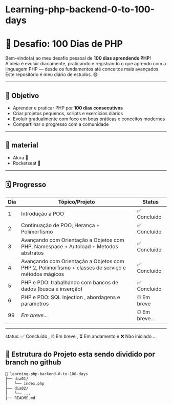 # Learning-php-backend-0-to-100-days
# 🚀 Desafio: 100 Dias de PHP

Bem-vindo(a) ao meu desafio pessoal de **100 dias aprendendo PHP**!  
A ideia é evoluir diariamente, praticando e registrando o que aprendo com a linguagem PHP — desde os fundamentos até conceitos mais avançados. Este repositório é meu diário de estudos. 😄

---

## 🎯 Objetivo

- Aprender e praticar PHP por **100 dias consecutivos**
- Criar projetos pequenos, scripts e exercícios diários
- Evoluir gradualmente com foco em boas práticas e conceitos modernos
- Compartilhar o progresso com a comunidade

---

## 📝 material

  - Alura 📘
  - Rocketseat 🚀

---

## 🗓 Progresso

| Dia | Tópico/Projeto                                                                                    | Status        |
|-----|---------------------------------------------------------------------------------------------------|---------------|
| 1   | Introdução a POO                                                                                  | ✅ Concluído   |
| 2   | Continuação de POO, Herança + Polimorfismo                                                        | ✅ Concluído   |
| 3   | Avançando com Orientação a Objetos com PHP, Namespace + Autoload + Metodos abstratos              | ✅ Concluído   |
| 4   | Avançando com Orientação a Objetos com PHP 2, Polimorfismo + classes de serviço e métodos mágicos | ✅ Concluído   |
| 5   | PHP e PDO: trabalhando com bancos de dados (busca e inserção)                                     | ✅ Concluído   |
| 6   | PHP e PDO: SQL Injection , abordagens e parametros                                                | ⏰ Em breve    | 
| 99  | _Em breve..._                                                                                     | ⏰ Em breve... |
---

status: ✅ Concluído ,  ⏰ Em breve , ⏳ Em andamento e ❌ Não iniciado ...

## 📁 Estrutura do Projeto esta sendo dividido por branch no github

```bash
📂 learning-php-backend-0-to-100-days
├── dia01/
│   └── index.php
├── dia02/
│   └── ...
├── README.md

